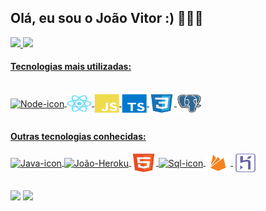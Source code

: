 ## Olá, eu sou o João Vitor :) 👨🏽‍💻

<div align="left">

  <a href="https://github.com/joaovtmarques">
  <img height="180em" src="https://github-readme-stats.vercel.app/api?username=joaovtmarques&show_icons=true&theme=tokyonight"/>
  <img height="180em" src="https://github-readme-stats.vercel.app/api/top-langs/?username=joaovtmarques&layout=compact&theme=tokyonight"/>
</div>

#### Tecnologias mais utilizadas:
<div style="display: inline_block"><br>
  <img align="center" alt="Node-icon" height="40" width="50" src="https://cdn.jsdelivr.net/gh/devicons/devicon/icons/nodejs/nodejs-original-wordmark.svg" />  
  <img align="center" alt="João-React" height="30" width="40" src="https://raw.githubusercontent.com/devicons/devicon/master/icons/react/react-original.svg">
  <img align="center" alt="João-Js" height="30" width="40" src="https://raw.githubusercontent.com/devicons/devicon/master/icons/javascript/javascript-plain.svg">
  <img align="center" alt="João-Ts" height="30" width="40" src="https://raw.githubusercontent.com/devicons/devicon/master/icons/typescript/typescript-plain.svg">
  <img align="center" alt="João-CSS" height="30" width="40" src="https://raw.githubusercontent.com/devicons/devicon/master/icons/css3/css3-original.svg">
  <img align="center" alt="João-PostgreSQL" height="30" width="40" src="https://raw.githubusercontent.com/devicons/devicon/master/icons/postgresql/postgresql-original.svg">
</div>
  
##

#### Outras tecnologias conhecidas:
 <div style="display: inline_block">
   <img align="center" alt="Java-icon" height="40" width="50" src="https://cdn.jsdelivr.net/gh/devicons/devicon/icons/java/java-original-wordmark.svg" />
   <img align="center" alt="João-Heroku" height="30" width="40" src="https://cdn.jsdelivr.net/gh/devicons/devicon/icons/kotlin/kotlin-original.svg" />
   <img align="center" alt="João-HTML" height="30" width="40" src="https://raw.githubusercontent.com/devicons/devicon/master/icons/html5/html5-original.svg">
   <img align="center" alt="Sql-icon" height="40" width="50" src="https://cdn.jsdelivr.net/gh/devicons/devicon/icons/mysql/mysql-original-wordmark.svg" />
   <img align="center" alt="João-Firebase" height="30" width="40" src="https://raw.githubusercontent.com/devicons/devicon/master/icons/firebase/firebase-plain.svg">
   <img align="center" alt="João-Heroku" height="30" width="40" src="https://raw.githubusercontent.com/devicons/devicon/master/icons/heroku/heroku-original.svg">

 </div>
 
 ##
 
<div> 
  <a href = "mailto:jvsilvam@outlook.com"><img src="https://img.shields.io/badge/Microsoft_Outlook-0078D4?style=for-the-badge&logo=microsoft-      outlook&logoColor=white"target="_blank"></a>
    <a href="www.linkedin.com/in/joão-vitor-da-silva-marques-944b461bb" target="_blank"><img src="https://img.shields.io/badge/-LinkedIn-%230077B5?style=for-the-badge&logo=linkedin&logoColor=white" target="_blank"></a> 
</div>

